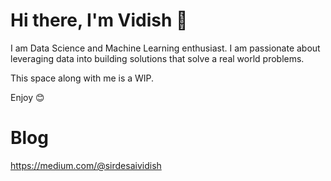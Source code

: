 # Hi there, I'm Vidish 👋

I am Data Science and Machine Learning enthusiast. I am passionate about leveraging data into building solutions that solve a real world problems.

This space along with me is a WIP. 

Enjoy 😊

# Blog
https://medium.com/@sirdesaividish
